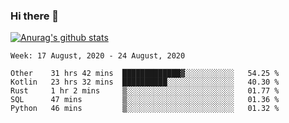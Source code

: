 ### Hi there 👋

[![Anurag's github stats](https://github-readme-stats.vercel.app/api?username=jinserrr&show_icons=true)](https://github.com/anuraghazra/github-readme-stats)


<!--START_SECTION:waka-->
```text
Week: 17 August, 2020 - 24 August, 2020

Other    31 hrs 42 mins  █████████████▓░░░░░░░░░░░   54.25 % 
Kotlin   23 hrs 32 mins  ██████████░░░░░░░░░░░░░░░   40.30 % 
Rust     1 hr 2 mins     ▒░░░░░░░░░░░░░░░░░░░░░░░░   01.77 % 
SQL      47 mins         ▒░░░░░░░░░░░░░░░░░░░░░░░░   01.36 % 
Python   46 mins         ▒░░░░░░░░░░░░░░░░░░░░░░░░   01.32 % 
```
<!--END_SECTION:waka-->
